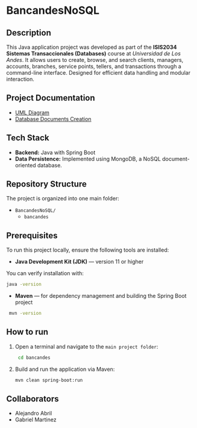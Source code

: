 # BancandesNoSQL

## Description

This Java application project was developed as part of the **ISIS2034 Sistemas Transaccionales (Databases)** course at _Universidad de Los Andes_.  It allows users to create, browse, and search clients, managers, accounts, branches, service points, tellers, and transactions through a command-line interface. Designed for efficient data handling and modular interaction.

## Project Documentation

- [UML Diagram](docs/UML_BancAndes.pdf)
- [Database Documents Creation](docs/colecciones.txt)

## Tech Stack

- **Backend:** Java with Spring Boot
- **Data Persistence:** Implemented using MongoDB, a NoSQL document-oriented database.

## Repository Structure

The project is organized into one main folder:
- `BancandesNoSQL/`
  - `bancandes`

## Prerequisites

To run this project locally, ensure the following tools are installed:

-  **Java Development Kit (JDK)** — version 11 or higher

  You can verify installation with:
  ```bash
  java -version
  ```
- **Maven** — for dependency management and building the Spring Boot project
 ```bash
  mvn -version
  ```
## How to run

1. Open a terminal and navigate to the `main project folder`:
   ```bash
    cd bancandes
    ```
2. Build and run the application via Maven:
    ```bash
    mvn clean spring-boot:run
    ```
## Collaborators

- Alejandro Abril
- Gabriel Martinez


